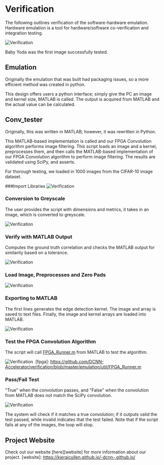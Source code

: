 # Verification

The following outlines verification of the software-hardware emulation. Hardware emulation is a tool for hardware/software co-verification and integration testing.

![Verification](https://i.imgur.com/2U2usrR.jpg)

Baby Yoda was the first image successfully tested.

## Emulation

Originally the emulation that was built had packaging issues, so a more efficient method was created in python.

This design offers users a python interface; simply give the PC an image and kernel size, MATLAB is called. The output is acquired from MATLAB and the actual value can be calculated.

## Conv_tester

Originally, this was written in MATLAB; however, it was rewritten in Python.

This MATLAB-based implementation is called and our FPGA Convolution algorithm performs image filtering. This script loads an image and a kernel, preprocesses them, and then calls the MATLAB-based implementation
of our FPGA Convolution algorithm to perform image filtering.  The results are validated using SciPy, and asserts.

For thorough testing, we loaded in 1000 images from the CIFAR-10 image dataset.

###Import Libraries
![Verification](https://i.imgur.com/duYINvl.png)&nbsp;

### Conversion to Greyscale
The user provides the script with dimensions and metrics, it takes in an image, which is converted to greyscale.

![Verification](https://i.imgur.com/8aw60lC.jpg)&nbsp;

### Verify with MATLAB Output
Computes the ground truth correlation and checks the MATLAB output for similarity based on a tolerance.

![Verification](https://i.imgur.com/akozTpc.jpg)&nbsp;

### Load Image, Preprocesses and Zero Pads
![Verification](https://i.imgur.com/8tWmQsd.jpg)&nbsp;

### Exporting to MATLAB
The first lines generates the edge detection kernel. The image and array is saved to text files. Finally, the image and kernel arrays are loaded into MATLAB.

![Verification](https://i.imgur.com/XoVBljG.png)&nbsp;

### Test the FPGA Convolution Algorithm
The script will call [FPGA_Runner.m](fpga) from MATLAB to test the algorithm.

![Verification](https://i.imgur.com/1sljins.png)&nbsp;
[fpga]: https://github.com/DCNN-Accelerator/verification/blob/master/emulation/util/FPGA_Runner.m

### Pass/Fail Test
"True" when the convolution passes, and "False" when the convolution from MATLAB does not match the SciPy convolution.

![Verification](https://i.imgur.com/p5gtsmQ.png)

The system will check if it matches a true convolution; if it outputs valid the test passed, while invalid indicates that the test failed. Note that if the script fails at any of the images, the loop will stop.


## Project Website
Check out our website [here][website] for more information about our project.
[website]: https://kierajcullen.github.io/-dcnn-.github.io/
